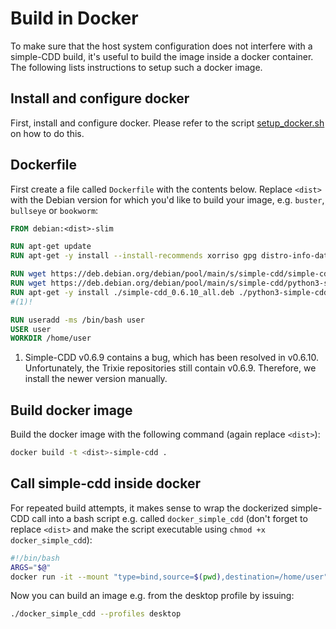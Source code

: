 # Build in Docker

To make sure that the host system configuration does not interfere with a
simple-CDD build, it's useful to build the image inside a docker container. The
following lists instructions to setup such a docker image.

## Install and configure docker

First, install and configure docker. Please refer to the script
[setup_docker.sh](https://github.com/swvanbuuren/simple-cdd-yaml-recipes/blob/master/scripts/setup_docker.sh)
on how to do this.

## Dockerfile

First create a file called `Dockerfile` with the contents below. Replace
`<dist>` with the Debian version for which you'd like to build your image, e.g.
`buster`, `bullseye` or `bookworm`:

```Dockerfile
FROM debian:<dist>-slim

RUN apt-get update
RUN apt-get -y install --install-recommends xorriso gpg distro-info-data wget

RUN wget https://deb.debian.org/debian/pool/main/s/simple-cdd/simple-cdd_0.6.10_all.deb
RUN wget https://deb.debian.org/debian/pool/main/s/simple-cdd/python3-simple-cdd_0.6.10_all.deb
RUN apt-get -y install ./simple-cdd_0.6.10_all.deb ./python3-simple-cdd_0.6.10_all.deb
#(1)!

RUN useradd -ms /bin/bash user
USER user
WORKDIR /home/user
```

1. Simple-CDD v0.6.9 contains a bug, which has been resolved in v0.6.10.
   Unfortunately, the Trixie repositories still contain v0.6.9. Therefore, we install the newer version manually.

## Build docker image

Build the docker image with the following command (again replace `<dist>`):
```bash
docker build -t <dist>-simple-cdd .
```

## Call simple-cdd inside docker

For repeated build attempts, it makes sense to wrap the dockerized simple-CDD
call into a bash script e.g. called `docker_simple_cdd` (don't forget to replace
`<dist>` and make the script executable using `chmod +x docker_simple_cdd`):
```bash
#!/bin/bash
ARGS="$@"
docker run -it --mount "type=bind,source=$(pwd),destination=/home/user" <dist>-simple-cdd /bin/sh -c "simple-cdd $ARGS"
```

Now you can build an image e.g. from the desktop profile by issuing:

```bash
./docker_simple_cdd --profiles desktop
```
